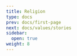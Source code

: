 ```yaml
---
title: Religion
type: docs
prev: docs/first-page
next: docs/values/stories
sidebar:
  open: true
weight: 8
---
```


